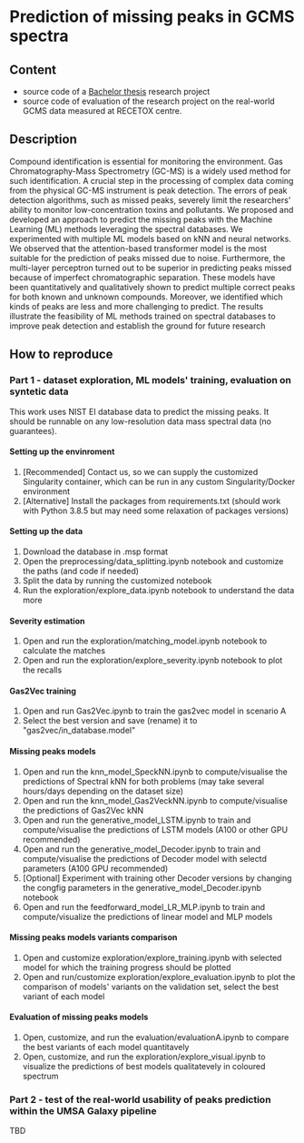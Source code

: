 # Prediction of missing peaks in GCMS spectra
## Content 
- source code of a [Bachelor thesis](https://is.muni.cz/th/dz62r/?lang=en) research project  
- source code of evaluation of the research project on the real-world GCMS data measured at RECETOX centre.
## Description
Compound identification is essential for monitoring the environment. Gas Chromatography-Mass Spectrometry (GC-MS) is a widely used method for such identification. A crucial step in the processing of complex data coming from the physical GC-MS instrument is peak detection. The errors of peak detection algorithms, such as missed peaks, severely limit the researchers' ability to monitor low-concentration toxins and pollutants. We proposed and developed an approach to predict the missing peaks with the Machine Learning (ML) methods leveraging the spectral databases. We experimented with multiple ML models based on kNN and neural networks. We observed that the attention-based transformer model is the most suitable for the prediction of peaks missed due to noise. Furthermore, the multi-layer perceptron turned out to be superior in predicting peaks missed because of imperfect chromatographic separation. These models have been quantitatively and qualitatively shown to predict multiple correct peaks for both known and unknown compounds. Moreover, we identified which kinds of peaks are less and more challenging to predict. The results illustrate the feasibility of ML methods trained on spectral databases to improve peak detection and establish the ground for future research

## How to reproduce 
### Part 1 - dataset exploration, ML models' training, evaluation on syntetic data
This work uses NIST EI database data to predict the missing peaks. 
It should be runnable on any low-resolution data mass spectral data (no guarantees). 

#### Setting up the envinroment
1. \[Recommended\] Contact us, so we can supply the customized Singularity container, which can be run in any custom Singularity/Docker environment
2. \[Alternative\] Install the packages from requirements.txt (should work with Python 3.8.5 but may need some relaxation of packages versions) 

#### Setting up the data
1. Download the database in .msp format
2. Open the preprocessing/data_splitting.ipynb notebook and customize the paths (and code if needed)
3. Split the data by running the customized notebook 
4. Run the exploration/explore_data.ipynb notebook to understand the data more

#### Severity estimation
1. Open and run the exploration/matching_model.ipynb notebook to calculate the matches
2. Open and run the exploration/explore_severity.ipynb notebook to plot the recalls

#### Gas2Vec training
1. Open and run Gas2Vec.ipynb to train the gas2vec model in scenario A
2. Select the best version and save (rename) it to "gas2vec/in_database.model"

#### Missing peaks models
1. Open and run the knn_model_SpeckNN.ipynb to compute/visualise the predictions of Spectral kNN for both problems (may take several hours/days depending on the dataset size)
2. Open and run the knn_model_Gas2VeckNN.ipynb to compute/visualise the predictions of Gas2Vec kNN
3. Open and run the generative_model_LSTM.ipynb to train and compute/visualise the predictions of LSTM models (A100 or other GPU recommended)
4. Open and run the generative_model_Decoder.ipynb to train and compute/visualise the predictions of Decoder model with selectd parameters (A100 GPU recommended)
5. \[Optional\] Experiment with training other Decoder versions by changing the congfig parameters in the generative_model_Decoder.ipynb notebook 
6. Open and run the feedforward_model_LR_MLP.ipynb to train and compute/visualize the predictions of linear model and MLP models

#### Missing peaks models variants comparison
1. Open and customize exploration/explore_training.ipynb with selected model for which the training progress should be plotted
2. Open and run/customize exploration/explore_evaluation.ipynb to plot the comparison of models' variants on the validation set, select the best variant of each model

#### Evaluation of missing peaks models
1. Open, customize, and run the evaluation/evaluationA.ipynb to compare the best variants of each model quantitavely 
2. Open, customize, and run the exploration/explore_visual.ipynb to visualize the predictions of best models qualitatevely in coloured spectrum 

### Part 2 - test of the real-world usability of peaks prediction within the UMSA Galaxy pipeline
TBD
